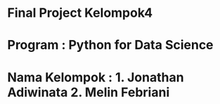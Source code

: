# Final Project Kelompok4
# Program : Python for Data Science
# Nama Kelompok : 1. Jonathan Adiwinata 2. Melin Febriani
                 

